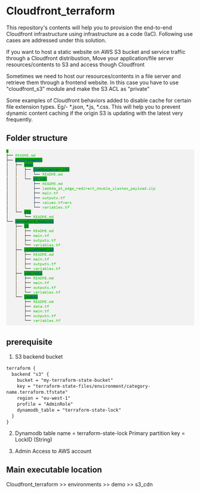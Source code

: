 # Cloudfront_terraform
This repository's contents will help you to provision the end-to-end Cloudfront infrastructure using infrastructure as a code (IaC).
Following use cases are addressed under this solution.

If you want to host a static website on AWS S3 bucket and service traffic through a Cloudfront distribustion, Move your application/file server resources/contents to S3 and access though Cloudfront

Sometimes we need to host our resources/contents in a file server and retrieve them through a frontend website. In this case you have to use "cloudfront_s3" module and make the S3 ACL as "private"

Some examples of Cloudfront behaviors added to disable cache for certain file extension types. Eg/- *.json, *.js, *.css.  This will help you to prevent dynamic content caching if the origin S3 is updating with the latest very frequently.

## Folder structure
![Folder Structure](https://github.com/dushan566/Cloudfront/blob/main/Folder_structure.PNG?raw=true)


## prerequisite
1. S3 backend bucket
```
terraform {
  backend "s3" {
    bucket = "my-terraform-state-bucket"
    key = "terraform-state-files/environment/category-name.terraform.tfstate"
    region = "eu-west-1"
    profile = "AdminRole"
    dynamodb_table = "terraform-state-lock"
  }
}
```

2. Dynamodb table
name = terraform-state-lock
Primary partition key =	LockID (String)

3. Admin Access to AWS account

## Main executable location
Cloudfront_terraform >> environments >> demo >> s3_cdn
